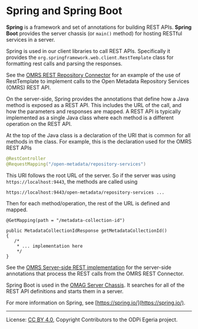 <!-- SPDX-License-Identifier: CC-BY-4.0 -->
<!-- Copyright Contributors to the ODPi Egeria project. -->

# Spring and Spring Boot

**Spring** is a framework and set of annotations for building REST APIs.  **Spring Boot** provides the server chassis
(or `main()` method) for hosting RESTful services in a server.

Spring is used in our client libraries to call REST APIs.  Specifically it provides the
`org.springframework.web.client.RestTemplate` class for formatting rest calls and parsing the responses.

See the [OMRS REST Repository Connector](../open-metadata-implementation/adapters/open-connectors/repository-services-connectors/open-metadata-collection-store-connectors/omrs-rest-repository-connector/README.md)
for an example of the use of RestTemplate to implement calls to the Open Metadata Repository Services (OMRS)
REST API.

On the server-side, Spring provides the annotations that define how a Java method is exposed as a REST API.
This includes the URL of the call, and how the parameters and responses are mapped.
A REST API is typically implemented as a single Java class where each method is a different operation on the
REST API.

At the top of the Java class is a declaration of the URI that is common for all methods in the class.
For example, this is the declaration used for the OMRS REST APIs

```java
@RestController
@RequestMapping("/open-metadata/repository-services")
```

This URI follows the root URL of the server.  So if the server was using `https://localhost:9443`, the methods are called
using

```
https://localhost:9443/open-metadata/repository-services ...
```

Then for each method/operation, the rest of the URL is defined and mapped.

```
@GetMapping(path = "/metadata-collection-id")

public MetadataCollectionIdResponse getMetadataCollectionId()
{
   /*
    * ... implementation here
    */
}
```

See the [OMRS Server-side REST implementation](../open-metadata-implementation/repository-services/repository-services-spring/README.md)
for the server-side annotations that process the REST calls from the OMRS REST Connector.

Spring Boot is used in the 
[OMAG Server Chassis](../open-metadata-implementation/server-chassis/server-chassis-spring/README.md).
It searches for all of the REST API definitions and starts them in a server.

For more information on Spring, see [https://spring.io/](https://spring.io/).


----
License: [CC BY 4.0](https://creativecommons.org/licenses/by/4.0/),
Copyright Contributors to the ODPi Egeria project.